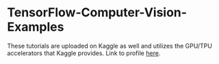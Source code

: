 # TensorFlow-Computer-Vision-Examples

These tutorials are uploaded on Kaggle as well and utilizes the GPU/TPU accelerators that Kaggle provides.
Link to profile [here](https://www.kaggle.com/amyjang/notebooks).
